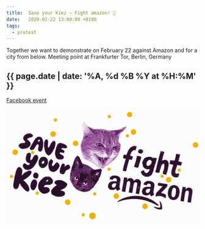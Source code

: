 ```yaml
---
title:  Save your Kiez – Fight amazon! 🥊
date:   2020-02-22 13:00:00 +0100
tags:
  - protest
---
```

Together we want to demonstrate on February 22 against Amazon and for a city from below. Meeting point at Frankfurter Tor, Berlin, Germany

## {{ page.date | date: '%A, %d %B %Y at %H:%M' }}
[Facebook event](https://www.facebook.com/events/213448573146316/)

![Save Your Kiez](/assets/img/save-your-kiez.jpg)
